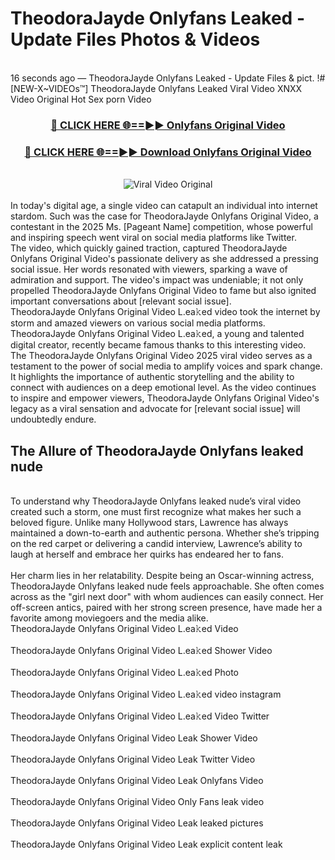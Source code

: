 # TheodoraJayde Onlyfans Leaked - Update Files Photos & Videos 
<br>
16 seconds ago — TheodoraJayde Onlyfans Leaked - Update Files & pict. !#[NEW-X~VIDEOs™] TheodoraJayde Onlyfans Leaked Viral Video XNXX Video Original Hot Sex porn Video
<br>
<div align="center">
<h3><a href="http://freeplayer.one?title=TheodoraJayde&ref=25OR" rel="nofollow">🔴 CLICK HERE 🌐==►► Onlyfans Original Video</a></h3>
<h3><a href="http://freeplayer.one?title=TheodoraJayde&ref=25OR" rel="nofollow">🔴 CLICK HERE 🌐==►► Download Onlyfans Original Video</a></h3>
<br>
<a href="http://freeplayer.one?title=TheodoraJayde&ref=25OR" rel="nofollow" data-target="animated-image.originalLink"><img src="https://i.ibb.co.com/xMMVF88/686577567.gif" alt="Viral Video Original" style="max-width: 100%; display: inline-block;" data-target="animated-image.originalImage"></a>
</div>
<br>
In today's digital age, a single video can catapult an individual into internet stardom. Such was the case for TheodoraJayde Onlyfans Original Video, a contestant in the 2025 Ms. [Pageant Name] competition, whose powerful and inspiring speech went viral on social media platforms like Twitter.
<br>
The video, which quickly gained traction, captured TheodoraJayde Onlyfans Original Video's passionate delivery as she addressed a pressing social issue. Her words resonated with viewers, sparking a wave of admiration and support. The video's impact was undeniable; it not only propelled TheodoraJayde Onlyfans Original Video to fame but also ignited important conversations about [relevant social issue].
<br>
TheodoraJayde Onlyfans Original Video L.ea𝚔ed video took the internet by storm and amazed viewers on various social media platforms. TheodoraJayde Onlyfans Original Video L.ea𝚔ed, a young and talented digital creator, recently became famous thanks to this interesting video.
<br>
The TheodoraJayde Onlyfans Original Video 2025 viral video serves as a testament to the power of social media to amplify voices and spark change. It highlights the importance of authentic storytelling and the ability to connect with audiences on a deep emotional level. As the video continues to inspire and empower viewers, TheodoraJayde Onlyfans Original Video's legacy as a viral sensation and advocate for [relevant social issue] will undoubtedly endure.
<br>
<h2>The Allure of TheodoraJayde Onlyfans leaked nude</h2>
<br>
To understand why TheodoraJayde Onlyfans leaked nude’s viral video created such a storm, one must first recognize what makes her such a beloved figure. Unlike many Hollywood stars, Lawrence has always maintained a down-to-earth and authentic persona. Whether she’s tripping on the red carpet or delivering a candid interview, Lawrence’s ability to laugh at herself and embrace her quirks has endeared her to fans.
<br><br>
Her charm lies in her relatability. Despite being an Oscar-winning actress, TheodoraJayde Onlyfans leaked nude feels approachable. She often comes across as the "girl next door" with whom audiences can easily connect. Her off-screen antics, paired with her strong screen presence, have made her a favorite among moviegoers and the media alike.
<br>
TheodoraJayde Onlyfans Original Video L.ea𝚔ed Video
<br><br>
TheodoraJayde Onlyfans Original Video L.ea𝚔ed Shower Video
<br><br>
TheodoraJayde Onlyfans Original Video L.ea𝚔ed Photo
<br><br>
TheodoraJayde Onlyfans Original Video L.ea𝚔ed video instagram
<br><br>
TheodoraJayde Onlyfans Original Video L.ea𝚔ed Video Twitter
<br><br>
TheodoraJayde Onlyfans Original Video Leak Shower Video
<br><br>
TheodoraJayde Onlyfans Original Video Leak Twitter Video
<br><br>
TheodoraJayde Onlyfans Original Video Leak Onlyfans Video
<br><br>
TheodoraJayde Onlyfans Original Video Only Fans leak video
<br><br>
TheodoraJayde Onlyfans Original Video Leak leaked pictures
<br><br>
TheodoraJayde Onlyfans Original Video Leak explicit content leak